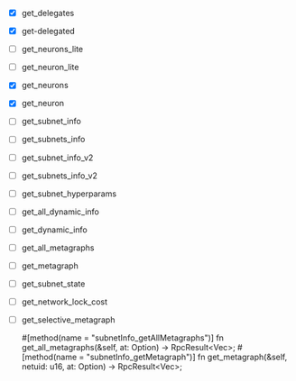 - [x] get_delegates 
- [x] get-delegated
- [ ] get_neurons_lite 
- [ ] get_neuron_lite
- [x] get_neurons
- [x] get_neuron
- [ ] get_subnet_info
- [ ] get_subnets_info
- [ ] get_subnet_info_v2
- [ ] get_subnets_info_v2
- [ ] get_subnet_hyperparams
- [ ] get_all_dynamic_info
- [ ] get_dynamic_info
- [ ] get_all_metagraphs
- [ ] get_metagraph
- [ ] get_subnet_state
- [ ] get_network_lock_cost
- [ ] get_selective_metagraph

    #[method(name = "subnetInfo_getAllMetagraphs")]
    fn get_all_metagraphs(&self, at: Option<BlockHash>) -> RpcResult<Vec<u8>>;
    #[method(name = "subnetInfo_getMetagraph")]
    fn get_metagraph(&self, netuid: u16, at: Option<BlockHash>) -> RpcResult<Vec<u8>>;

